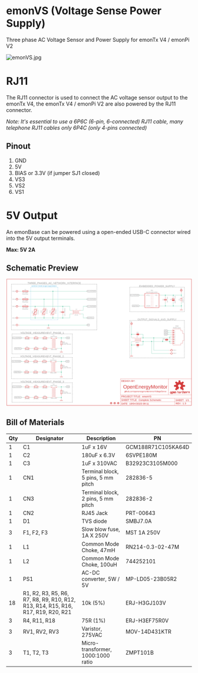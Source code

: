 # emonVS (Voltage Sense Power Supply)

Three phase AC Voltage Sensor and Power Supply for emonTx V4 / emonPi V2

![emonVS.jpg](emonVS.jpg)

# RJ11 

The RJ11 connector is used to connect the AC voltage sensor output to the emonTx V4, the emonTx V4 / emonPi V2 are also powered by the RJ11 connector. 

*Note: It's essential to use a 6P6C (6-pin, 6-connected) RJ11 cable, many telephone RJ11 cables only 6P4C (only 4-pins connected)*

## Pinout

1. GND
2. 5V
3. BIAS or 3.3V (if jumper SJ1 closed)
4. VS3
5. VS2
6. VS1 


# 5V Output

An emonBase can be powered using a open-ended USB-C connector wired into the 5V output terminals.

**Max: 5V 2A**

## Schematic Preview 
<p align="center"><a href="1.3/emonVS.pdf"><img src="1.3/assets/schematic_preview.png"  title="Schematic Preview" alt="PDF Download"></a></p>

## Bill of Materials
| Qty | Designator | Description | PN |
|--|--|--|--|
1	|C1|	1uF x 16V|	GCM188R71C105KA64D| 
1	|C2|	180uF x 6.3V|	6SVPE180M|
1	|C3|	1uF x 310VAC|	B32923C3105M000|
1	|CN1|	Terminal block, 5 pins, 5 mm pitch|	282836-5|
1	|CN3|	Terminal block, 2 pins, 5 mm pitch|	282836-2|
1	|CN2|	RJ45 Jack|	PRT-00643|
1	|D1|	TVS diode|	SMBJ7.0A|
3	|F1, F2, F3|	Slow blow fuse, 1A X 250V|	MST 1A 250V|
1	|L1|	Common Mode Choke, 47mH|	RN214-0.3-02-47M|
1	|L2|	Common Mode Choke, 100uH|	744252101|
1	|PS1|	AC-DC converter, 5W / 5V|	MP-LD05-23B05R2|
18	|R1, R2, R3, R5, R6, R7, R8, R9, R10, R12, R13, R14, R15, R16, R17, R19, R20, R21|	10k (5%)|	ERJ-H3GJ103V|
3	|R4, R11, R18|	75R (1%)|	ERJ-H3EF75R0V|
3	|RV1, RV2, RV3|	Varistor, 275VAC|	MOV-14D431KTR|
3	|T1, T2, T3|	Micro-transformer, 1000:1000 ratio|	ZMPT101B|


